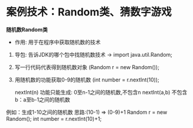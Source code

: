 # 案例技术：Random类、猜数字游戏

**随机数Random类**

* 作用: 用于在程序中获取随机数的技术

1. 导包: 告诉JDK的哪个包中找随机数技术 -> import java.util.Random;
2. 写一行代码代表得到随机数对象 (Random r = new Random());
3.  用随机数的功能获取0-9的随机数 (int number = r.nextInt(10));

    nextInt(n) 功能只能生成: 0至n-1之间的随机数,不包含n nextInt(a,b) 不包含b：a至b-1之间的随机数

例如：生成1-10之间的随机数 思路:(10-1) => (0-9)+1 Random r = new Random(); int number = r.nextInt(10)+1;


